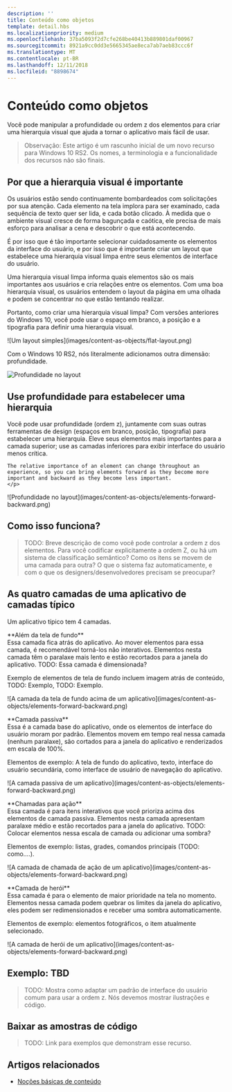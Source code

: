 ```yaml
---
description: ''
title: Conteúdo como objetos
template: detail.hbs
ms.localizationpriority: medium
ms.openlocfilehash: 37ba5093f2d7cfe268be40413b889801daf00967
ms.sourcegitcommit: 8921a9cc0dd3e5665345ae8eca7ab7aeb83ccc6f
ms.translationtype: MT
ms.contentlocale: pt-BR
ms.lasthandoff: 12/11/2018
ms.locfileid: "8898674"
---
```

# <a name="content-as-objects"></a>Conteúdo como objetos

 

Você pode manipular a profundidade ou ordem z dos elementos para criar uma hierarquia visual que ajuda a tornar o aplicativo mais fácil de usar.  

> Observação: Este artigo é um rascunho inicial de um novo recurso para Windows 10 RS2. Os nomes, a terminologia e a funcionalidade dos recursos não são finais. 

## <a name="why-visual-hierarchy-is-important"></a>Por que a hierarquia visual é importante

Os usuários estão sendo continuamente bombardeados com solicitações por sua atenção. Cada elemento na tela implora para ser examinado, cada sequência de texto quer ser lida, e cada botão clicado. À medida que o ambiente visual cresce de forma bagunçada e caótica, ele precisa de mais esforço para analisar a cena e descobrir o que está acontecendo.  

É por isso que é tão importante selecionar cuidadosamente os elementos da interface do usuário, e por isso que é importante criar um layout que estabelece uma hierarquia visual limpa entre seus elementos de interface do usuário. <!-- Every element is competing for the user's attention, and every time you add an element, you add a mental tax to the user. -->

Uma hierarquia visual limpa informa quais elementos são os mais importantes aos usuários e cria relações entre os elementos. Com uma boa hierarquia visual, os usuários entendem o layout da página em uma olhada e podem se concentrar no que estão tentando realizar. 

<p></p>


<div class="side-by-side">
<div class="side-by-side-content">
  <div class="side-by-side-content-left">
  <p>Portanto, como criar uma hierarquia visual limpa? Com versões anteriores do Windows 10, você pode usar o espaço em branco, a posição e a tipografia para definir uma hierarquia visual. </p>
  </div>
  <div class="side-by-side-content-right">
    ![Um layout simples](images/content-as-objects/flat-layout.png)
    
  </div>
</div>
</div>

Com o Windows 10 RS2, nós literalmente adicionamos outra dimensão: profundidade. 

![Profundidade no layout](images/content-as-objects/depth-in-layout2.png)


## <a name="use-depth-to-establish-a-hierarchy"></a>Use profundidade para estabelecer uma hierarquia 

<p></p>

<div class="side-by-side">
<div class="side-by-side-content">
  <div class="side-by-side-content-left">
     <p>Você pode usar profundidade (ordem z), juntamente com suas outras ferramentas de design (espaços em branco, posição, tipografia) para estabelecer uma hierarquia. Eleve seus elementos mais importantes para a camada superior; use as camadas inferiores para exibir interface do usuário menos crítica. 

    The relative importance of an element can change throughout an experience, so you can bring elements forward as they become more important and backward as they become less important. 
    </p>
  </div>
  <div class="side-by-side-content-right">
    ![Profundidade no layout](images/content-as-objects/elements-forward-backward.png) 
    
  </div>
</div>
</div>

## <a name="how-does-it-work"></a>Como isso funciona?
> TODO: Breve descrição de como você pode controlar a ordem z dos elementos. Para você codificar explicitamente a ordem Z, ou há um sistema de classificação semântico? Como os itens se movem de uma camada para outra? O que o sistema faz automaticamente, e com o que os designers/desenvolvedores precisam se preocupar? 

## <a name="the-four-layers-of-a-typical-app-layers"></a>As quatro camadas de uma aplicativo de camadas típico

<p>Um aplicativo típico tem 4 camadas.</p>
<p></p>

<div class="side-by-side">
<div class="side-by-side-content">
  <div class="side-by-side-content-left">
  **Além da tela de fundo** <br/>
Essa camada fica atrás do aplicativo.  Ao mover elementos para essa camada, é recomendável torná-los não interativos. Elementos nesta camada têm o paralaxe mais lento e estão recortados para a janela do aplicativo. TODO: Essa camada é dimensionada? 

<p>Exemplo de elementos de tela de fundo incluem imagem atrás de conteúdo, TODO: Exemplo, TODO: Exemplo.</p>
  </div>
  <div class="side-by-side-content-right">
    ![A camada da tela de fundo acima de um aplicativo](images/content-as-objects/elements-forward-backward.png)
    
  </div>
</div>
</div>

<p></p>

<div class="side-by-side">
<div class="side-by-side-content">
  <div class="side-by-side-content-left">
  **Camada passiva** <br/>
Essa é a camada base do aplicativo, onde os elementos de interface do usuário moram por padrão.  Elementos movem em tempo real nessa camada (nenhum paralaxe), são cortados para a janela do aplicativo e renderizados em escala de 100%. 

<p>Elementos de exemplo: A tela de fundo do aplicativo, texto, interface do usuário secundária, como interface de usuário de navegação do aplicativo.</p>
  </div>
  <div class="side-by-side-content-right">
    ![A camada passiva de um aplicativo](images/content-as-objects/elements-forward-backward.png)
    
  </div>
</div>
</div>

<p></p>

<div class="side-by-side">
<div class="side-by-side-content">
  <div class="side-by-side-content-left">
  **Chamadas para ação** <br/>
Essa camada é para itens interativos que você prioriza acima dos elementos de camada passiva. Elementos nesta camada apresentam paralaxe médio e estão recortados para a janela do aplicativo. TODO: Colocar elementos nessa escala de camada ou adicionar uma sombra?

<p>Elementos de exemplo: listas, grades, comandos principais (TODO: como....).</p> 
  </div>
  <div class="side-by-side-content-right">
    ![A camada de chamada de ação de um aplicativo](images/content-as-objects/elements-forward-backward.png)
    
  </div>
</div>
</div>

<p></p>
<div class="side-by-side">
<div class="side-by-side-content">
  <div class="side-by-side-content-left">
  **Camada de herói** <br/>
Essa camada é para o elemento de maior prioridade na tela no momento.  Elementos nessa camada podem quebrar os limites da janela do aplicativo, eles podem ser redimensionados e receber uma sombra automaticamente.

<p>Elementos de exemplo: elementos fotográficos, o item atualmente selecionado.</p>  
  </div>
  <div class="side-by-side-content-right">
    ![A camada de herói de um aplicativo](images/content-as-objects/elements-forward-backward.png)
    
  </div>
</div>
</div>



<!--
Depth is meaningful; it establishes visual and interactive hierarchy for users to efficiently complete tasks. Depth orients users in our system. 
-->

## <a name="example-tbd"></a>Exemplo: TBD
> TODO: Mostra como adaptar um padrão de interface do usuário comum para usar a ordem z. Nós devemos mostrar ilustrações e código. 

## <a name="download-the-code-samples"></a>Baixar as amostras de código
>TODO: Link para exemplos que demonstram esse recurso. 


## <a name="related-articles"></a>Artigos relacionados
* [Noções básicas de conteúdo](../basics/content-basics.md)
